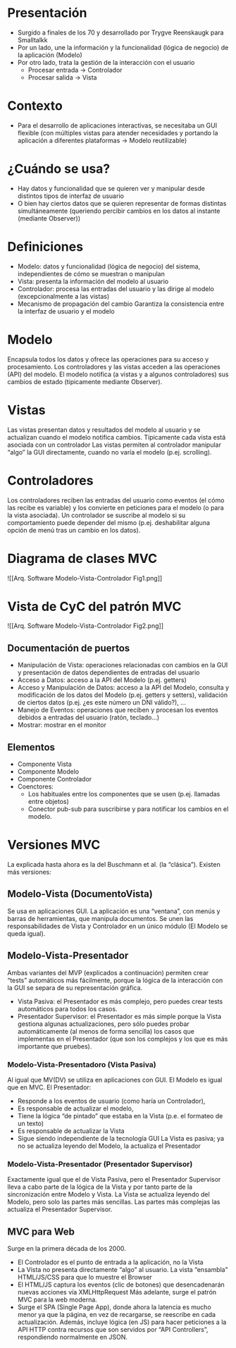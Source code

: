# Presentación
- Surgido a finales de los 70 y desarrollado por Trygve Reenskaugk para Smalltalkk
- Por un lado, une la información y la funcionalidad (lógica de negocio) de la aplicación (Modelo)
- Por otro lado, trata la gestión de la interacción con el usuario
	- Procesar entrada -> Controlador
	- Procesar salida -> Vista
# Contexto 
- Para el desarrollo de aplicaciones interactivas, se necesitaba un GUI flexible (con múltiples vistas para atender necesidades y portando la aplicación a diferentes plataformas -> Modelo reutilizable)
# ¿Cuándo se usa?
- Hay datos y funcionalidad que se quieren ver y manipular desde distintos tipos de interfaz de usuario
- O bien hay ciertos datos que se quieren representar de formas distintas simultáneamente (queriendo percibir cambios en los datos al instante (mediante Observer))
# Definiciones
- Modelo: datos y funcionalidad (lógica de negocio) del sistema, independientes de cómo se muestran o manipulan
- Vista: presenta la información del modelo al usuario
- Controlador: procesa las entradas del usuario y las dirige al modelo (excepcionalmente a las vistas)
- Mecanismo de propagación del cambio Garantiza la consistencia entre la interfaz de usuario y el modelo
# Modelo
Encapsula todos los datos y ofrece las operaciones para su acceso y procesamiento. Los controladores y las vistas acceden a las operaciones (API) del modelo.
El modelo notifica (a vistas y a algunos controladores) sus cambios de estado (tipicamente mediante Observer).
# Vistas
Las vistas presentan datos y resultados del modelo al usuario y se actualizan cuando el modelo notifica cambios.
Típicamente cada vista está asociada con un controlador
Las vistas permiten al controlador manipular “algo” la GUI directamente, cuando no varía el modelo (p.ej. scrolling).
# Controladores
Los controladores reciben las entradas del usuario como eventos (el cómo las recibe es variable) y los convierte en peticiones para el modelo (o para la vista asociada).
Un controlador se suscribe al modelo si su comportamiento puede depender del mismo (p.ej. deshabilitar alguna opción de menú tras un cambio en los datos).
# Diagrama de clases MVC
![[Arq. Software Modelo-Vista-Controlador Fig1.png]]

# Vista de CyC del patrón MVC
![[Arq. Software Modelo-Vista-Controlador Fig2.png]]
## Documentación de puertos
- Manipulación de Vista: operaciones relacionadas con cambios en la GUI y presentación de datos dependientes de entradas del usuario 
- Acceso a Datos: acceso a la API del Modelo (p.ej. getters) 
- Acceso y Manipulación de Datos: acceso a la API del Modelo, consulta y modificación de los datos del Modelo (p.ej. getters y setters), validación de ciertos datos (p.ej. ¿es este número un DNI válido?), ... 
- Manejo de Eventos: operaciones que reciben y procesan los eventos debidos a entradas del usuario (ratón, teclado...) 
- Mostrar: mostrar en el monitor
## Elementos
- Componente Vista
- Componente Modelo
- Componente Controlador
- Coenctores:
	- Los habituales entre los componentes que se usen (p.ej. llamadas entre objetos)
	- Conector pub-sub para suscribirse y para notificar los cambios en el modelo.
# Versiones MVC
La explicada hasta ahora es la del Buschmann et al. (la “clásica”).
Existen más versiones:
## Modelo-Vista (DocumentoVista)
Se usa en aplicaciones GUI. La aplicación es una “ventana”, con menús y barras de herramientas, que manipula documentos.
Se unen las responsabilidades de Vista y Controlador en un único módulo (El Modelo se queda igual).
## Modelo-Vista-Presentador
Ambas variantes del MVP (explicados a continuación) permiten crear “tests” automáticos más fácilmente, porque la lógica de la interacción con la GUI se separa de su representación gráfica.
- Vista Pasiva: el Presentador es más complejo, pero puedes crear tests automáticos para todos los casos.
- Presentador Supervisor: el Presentador es más simple porque la Vista gestiona algunas actualizaciones, pero sólo puedes probar automáticamente (al menos de forma sencilla) los casos que implementas en el Presentador (que son los complejos y los que es más importante que pruebes).
### Modelo-Vista-Presentadoro (Vista Pasiva)
Al igual que MV(DV) se utiliza en aplicaciones con GUI.
El Modelo es igual que en MVC. El Presentador:
- Responde a los eventos de usuario (como haría un Controlador), 
- Es responsable de actualizar el modelo, 
- Tiene la lógica “de pintado” que estaba en la Vista (p.e. el formateo de un texto) 
- Es responsable de actualizar la Vista 
- Sigue siendo independiente de la tecnología GUI
La Vista es pasiva; ya no se actualiza leyendo del Modelo, la actualiza el Presentador
### Modelo-Vista-Presentador (Presentador Supervisor)
Exactamente igual que el de Vista Pasiva, pero el Presentador Supervisor lleva a cabo parte de la lógica de la Vista y por tanto parte de la sincronización entre Modelo y Vista. La Vista se actualiza leyendo del Modelo, pero solo las partes más sencillas. Las partes más complejas las actualiza el Presentador Supervisor.
## MVC para Web
Surge en la primera década de los 2000. 
- El Controlador es el punto de entrada a la aplicación, no la Vista 
- La Vista no presenta directamente “algo” al usuario. La vista “ensambla” HTML/JS/CSS para que lo muestre el Browser 
- El HTML/JS captura los eventos (clic de botones) que desencadenarán nuevas acciones vía XMLHttpRequest
Más adelante, surge el patrón MVC para la web moderna.
- Surge el SPA (Single Page App), donde ahora la latencia es mucho menor ya que la página, en vez de recargarse, se reescribe en cada actualización. Además, incluye lógica (en JS) para hacer peticiones a la API HTTP contra recursos que son servidos por “API Controllers”, respondiendo normalmente en JSON.
